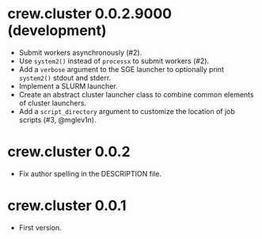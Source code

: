 # crew.cluster 0.0.2.9000 (development)

* Submit workers asynchronously (#2).
* Use `system2()` instead of `processx` to submit workers (#2).
* Add a `verbose` argument to the SGE launcher to optionally print `system2()` stdout and stderr.
* Implement a SLURM launcher.
* Create an abstract cluster launcher class to combine common elements of cluster launchers.
* Add a `script_directory` argument to customize the location of job scripts (#3, @mglev1n).

# crew.cluster 0.0.2

* Fix author spelling in the DESCRIPTION file.

# crew.cluster 0.0.1

* First version.
